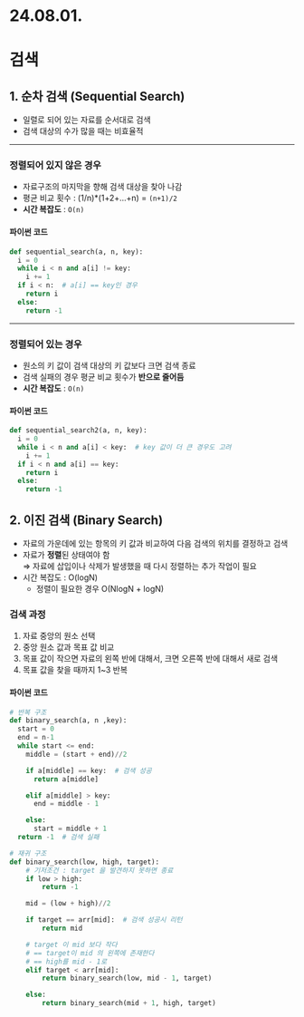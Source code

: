# 24.08.01.
# 검색
## 1. 순차 검색 (Sequential Search)
- 일렬로 되어 있는 자료를 순서대로 검색
- 검색 대상의 수가 많을 때는 비효율적

---
### 정렬되어 있지 않은 경우
- 자료구조의 마지막을 향해 검색 대상을 찾아 나감
- 평균 비교 횟수 : (1/n)*(1+2+...+n) = `(n+1)/2`
- **시간 복잡도** : `O(n)`

#### 파이썬 코드
```py
def sequential_search(a, n, key):
  i = 0
  while i < n and a[i] != key:
    i += 1
  if i < n:  # a[i] == key인 경우
    return i
  else:
    return -1
```

---
### 정렬되어 있는 경우
- 원소의 키 값이 검색 대상의 키 값보다 크면 검색 종료
- 검색 실패의 경우 평균 비교 횟수가 **반으로 줄어듬**
- **시간 복잡도** : `O(n)`

#### 파이썬 코드
```py
def sequential_search2(a, n, key):
  i = 0
  while i < n and a[i] < key:  # key 값이 더 큰 경우도 고려
    i += 1
  if i < n and a[i] == key:
    return i
  else:
    return -1
```

## 2. 이진 검색 (Binary Search)
- 자료의 가운데에 있는 항목의 키 값과 비교하여 다음 검색의 위치를 결정하고 검색
- 자료가 **정렬**된 상태여야 함<br>
⇒ 자료에 삽입이나 삭제가 발생했을 때 다시 정렬하는 추가 작업이 필요
- 시간 복잡도 : O(logN)
  - 정렬이 필요한 경우 O(NlogN + logN)

### 검색 과정
1. 자료 중앙의 원소 선택
2. 중앙 원소 값과 목표 값 비교
3. 목표 값이 작으면 자료의 왼쪽 반에 대해서, 크면 오른쪽 반에 대해서 새로 검색
4. 목표 값을 찾을 때까지 1~3 반복

#### 파이썬 코드
```py
# 반복 구조
def binary_search(a, n ,key):
  start = 0
  end = n-1
  while start <= end:
    middle = (start + end)//2

    if a[middle] == key:  # 검색 성공
      return a[middle]

    elif a[middle] > key:
      end = middle - 1

    else:
      start = middle + 1
  return -1  # 검색 실패
```

```py
# 재귀 구조
def binary_search(low, high, target):
    # 기저조건 : target 을 발견하지 못하면 종료
    if low > high:
        return -1

    mid = (low + high)//2

    if target == arr[mid]:  # 검색 성공시 리턴
        return mid

    # target 이 mid 보다 작다 
    # == target이 mid 의 왼쪽에 존재한다
    # == high를 mid - 1로
    elif target < arr[mid]:
        return binary_search(low, mid - 1, target)

    else:
        return binary_search(mid + 1, high, target)
```